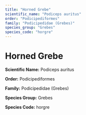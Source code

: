 ```yaml
---
title: "Horned Grebe"
scientific_name: "Podiceps auritus"
order: "Podicipediformes"
family: "Podicipedidae (Grebes)"
species_group: "Grebes"
species_code: "horgre"
---
```


# Horned Grebe

**Scientific Name:** Podiceps auritus

**Order:** Podicipediformes

**Family:** Podicipedidae (Grebes)

**Species Group:** Grebes

**Species Code:** horgre
